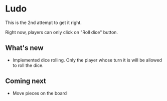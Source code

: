 # Ludo

This is the 2nd attempt to get it right.

Right now, players can only click on "Roll dice" button.

## What's new
- Implemented dice rolling. Only the player whose turn it is will be allowed to roll the dice.

## Coming next

- Move pieces on the board